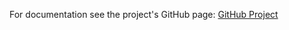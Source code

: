 For documentation see the project's GitHub page:
[GitHub Project](https://github.com/dschemp/kybus-enigma)